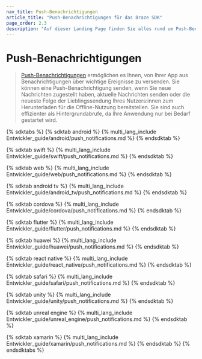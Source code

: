 ```yaml
---
nav_title: Push-Benachrichtigungen
article_title: "Push-Benachrichtigungen für das Braze SDK"
page_order: 2.3
description: "Auf dieser Landing Page finden Sie alles rund um Push-Benachrichtigungen."
---
```


# Push-Benachrichtigungen

> [Push-Benachrichtigungen]({{site.baseurl}}/user_guide/message_building_by_channel/push/about/) ermöglichen es Ihnen, von Ihrer App aus Benachrichtigungen über wichtige Ereignisse zu versenden. Sie können eine Push-Benachrichtigung senden, wenn Sie neue Nachrichten zugestellt haben, aktuelle Nachrichten senden oder die neueste Folge der Lieblingssendung Ihres Nutzers:innen zum Herunterladen für die Offline-Nutzung bereitstellen. Sie sind auch effizienter als Hintergrundabrufe, da Ihre Anwendung nur bei Bedarf gestartet wird.

{% sdktabs %}
{% sdktab android %}
{% multi_lang_include Entwickler_guide/android/push_notifications.md %}
{% endsdktab %}

{% sdktab swift %}
{% multi_lang_include Entwickler_guide/swift/push_notifications.md %}
{% endsdktab %}

{% sdktab web %}
{% multi_lang_include Entwickler_guide/web/push_notifications.md %}
{% endsdktab %}

{% sdktab android tv %}
{% multi_lang_include Entwickler_guide/android_tv/push_notifications.md %}
{% endsdktab %}

{% sdktab cordova %}
{% multi_lang_include Entwickler_guide/cordova/push_notifications.md %}
{% endsdktab %}

{% sdktab flutter %}
{% multi_lang_include Entwickler_guide/flutter/push_notifications.md %}
{% endsdktab %}

{% sdktab huawei %}
{% multi_lang_include Entwickler_guide/huawei/push_notifications.md %}
{% endsdktab %}

{% sdktab react native %}
{% multi_lang_include Entwickler_guide/react_native/push_notifications.md %}
{% endsdktab %}

{% sdktab safari %}
{% multi_lang_include Entwickler_guide/safari/push_notifications.md %}
{% endsdktab %}

{% sdktab unity %}
{% multi_lang_include Entwickler_guide/unity/push_notifications.md %}
{% endsdktab %}

{% sdktab unreal engine %}
{% multi_lang_include Entwickler_guide/unreal_engine/push_notifications.md %}
{% endsdktab %}

{% sdktab xamarin %}
{% multi_lang_include Entwickler_guide/xamarin/push_notifications.md %}
{% endsdktab %}
{% endsdktabs %}
